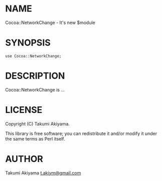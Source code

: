 # NAME

Cocoa::NetworkChange - It's new $module

# SYNOPSIS

    use Cocoa::NetworkChange;

# DESCRIPTION

Cocoa::NetworkChange is ...

# LICENSE

Copyright (C) Takumi Akiyama.

This library is free software; you can redistribute it and/or modify
it under the same terms as Perl itself.

# AUTHOR

Takumi Akiyama <t.akiym@gmail.com>
